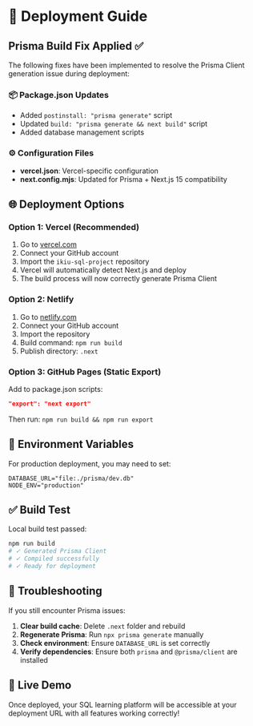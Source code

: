 # 🚀 Deployment Guide

## Prisma Build Fix Applied ✅

The following fixes have been implemented to resolve the Prisma Client generation issue during deployment:

### 📦 Package.json Updates

- Added `postinstall: "prisma generate"` script
- Updated `build: "prisma generate && next build"` script
- Added database management scripts

### ⚙️ Configuration Files

- **vercel.json**: Vercel-specific configuration
- **next.config.mjs**: Updated for Prisma + Next.js 15 compatibility

## 🌐 Deployment Options

### Option 1: Vercel (Recommended)

1. Go to [vercel.com](https://vercel.com)
2. Connect your GitHub account
3. Import the `ikiu-sql-project` repository
4. Vercel will automatically detect Next.js and deploy
5. The build process will now correctly generate Prisma Client

### Option 2: Netlify

1. Go to [netlify.com](https://netlify.com)
2. Connect your GitHub account
3. Import the repository
4. Build command: `npm run build`
5. Publish directory: `.next`

### Option 3: GitHub Pages (Static Export)

Add to package.json scripts:

```json
"export": "next export"
```

Then run: `npm run build && npm run export`

## 🔧 Environment Variables

For production deployment, you may need to set:

```
DATABASE_URL="file:./prisma/dev.db"
NODE_ENV="production"
```

## ✅ Build Test

Local build test passed:

```bash
npm run build
# ✓ Generated Prisma Client
# ✓ Compiled successfully
# ✓ Ready for deployment
```

## 🐛 Troubleshooting

If you still encounter Prisma issues:

1. **Clear build cache**: Delete `.next` folder and rebuild
2. **Regenerate Prisma**: Run `npx prisma generate` manually
3. **Check environment**: Ensure `DATABASE_URL` is set correctly
4. **Verify dependencies**: Ensure both `prisma` and `@prisma/client` are installed

## 📱 Live Demo

Once deployed, your SQL learning platform will be accessible at your deployment URL with all features working correctly!
